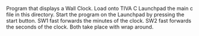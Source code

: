 Program that displays a Wall Clock. Load onto TIVA C Launchpad the main c file in this directory. Start the program on the Launchpad by pressing the start button. SW1 fast forwards the minutes of the clock. SW2 fast forwards the seconds of the clock. Both take place with wrap around. 
